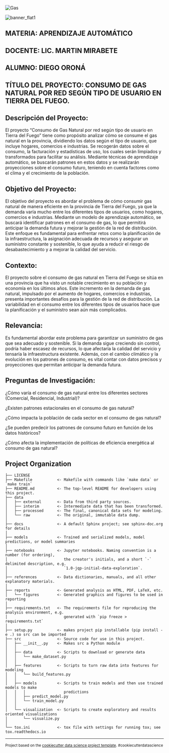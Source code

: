 ![Gas](https://github.com/user-attachments/assets/191ee540-9b02-43f1-9dd9-8c7f95c6ca0d)

![banner_flat1](https://github.com/user-attachments/assets/81259883-b2bd-4db5-bf90-547c8d3d96af)

## MATERIA: APRENDIZAJE AUTOMÁTICO
## DOCENTE: LIC. MARTIN MIRABETE
## ALUMNO: DIEGO ORONÁ
## TÍTULO DEL PROYECTO: CONSUMO DE GAS NATURAL POR RED SEGÚN TIPO DE USUARIO EN TIERRA DEL FUEGO.

## Descripción del Proyecto:
El proyecto “Consumo de Gas Natural por red según tipo de usuario en Tierra del Fuego” tiene como propósito analizar cómo se consume el gas natural en la provincia, dividiendo los datos según el tipo de usuario, que incluye hogares, comercios e industrias. Se recogerán datos sobre el consumo, la facturación y estadísticas de uso, los cuales serán limpiados y transformados para facilitar su análisis. Mediante técnicas de aprendizaje automático, se buscarán patrones en estos datos y se realizarán proyecciones sobre el consumo futuro, teniendo en cuenta factores como el clima y el crecimiento de la población.

## Objetivo del Proyecto:
El objetivo del proyecto es abordar el problema de cómo consumir gas natural de manera eficiente en la provincia de Tierra del Fuego, ya que la demanda varía mucho entre los diferentes tipos de usuarios, como hogares, comercios e industrias. Mediante un modelo de aprendizaje automático, se buscará identificar patrones en el consumo de gas, lo que permitirá anticipar la demanda futura y mejorar la gestión de la red de distribución. Este enfoque es fundamental para enfrentar retos como la planificación de la infraestructura, la asignación adecuada de recursos y asegurar un suministro constante y sostenible, lo que ayuda a reducir el riesgo de desabastecimiento y a mejorar la calidad del servicio.

## Contexto:
El proyecto sobre el consumo de gas natural en Tierra del Fuego se sitúa en una provincia que ha visto un notable crecimiento en su población y economía en los últimos años. Este incremento en la demanda de gas natural, impulsado por el aumento de hogares, comercios e industrias, presenta importantes desafíos para la gestión de la red de distribución. La variabilidad en el consumo entre los diferentes tipos de usuarios hace que la planificación y el suministro sean aún más complicados.

## Relevancia:
Es fundamental abordar este problema para garantizar un suministro de gas que sea adecuado y sostenible. Si la demanda sigue creciendo sin control, podría haber escasez de recursos, lo que afectaría la calidad del servicio y tensaría la infraestructura existente. Además, con el cambio climático y la evolución en los patrones de consumo, es vital contar con datos precisos y proyecciones que permitan anticipar la demanda futura.

## Preguntas de Investigación:
¿Cómo varía el consumo de gas natural entre los diferentes sectores (Comercial, Residencial, Industrial)?

¿Existen patrones estacionales en el consumo de gas natural?

¿Cómo impacta la población de cada sector en el consumo de gas natural?

¿Se pueden predecir los patrones de consumo futuro en función de los datos históricos?

¿Cómo afecta la implementación de políticas de eficiencia energética al consumo de gas natural?


Project Organization
------------

    ├── LICENSE
    ├── Makefile           <- Makefile with commands like `make data` or `make train`
    ├── README.md          <- The top-level README for developers using this project.
    ├── data
    │   ├── external       <- Data from third party sources.
    │   ├── interim        <- Intermediate data that has been transformed.
    │   ├── processed      <- The final, canonical data sets for modeling.
    │   └── raw            <- The original, immutable data dump.
    │
    ├── docs               <- A default Sphinx project; see sphinx-doc.org for details
    │
    ├── models             <- Trained and serialized models, model predictions, or model summaries
    │
    ├── notebooks          <- Jupyter notebooks. Naming convention is a number (for ordering),
    │                         the creator's initials, and a short `-` delimited description, e.g.
    │                         `1.0-jqp-initial-data-exploration`.
    │
    ├── references         <- Data dictionaries, manuals, and all other explanatory materials.
    │
    ├── reports            <- Generated analysis as HTML, PDF, LaTeX, etc.
    │   └── figures        <- Generated graphics and figures to be used in reporting
    │
    ├── requirements.txt   <- The requirements file for reproducing the analysis environment, e.g.
    │                         generated with `pip freeze > requirements.txt`
    │
    ├── setup.py           <- makes project pip installable (pip install -e .) so src can be imported
    ├── src                <- Source code for use in this project.
    │   ├── __init__.py    <- Makes src a Python module
    │   │
    │   ├── data           <- Scripts to download or generate data
    │   │   └── make_dataset.py
    │   │
    │   ├── features       <- Scripts to turn raw data into features for modeling
    │   │   └── build_features.py
    │   │
    │   ├── models         <- Scripts to train models and then use trained models to make
    │   │   │                 predictions
    │   │   ├── predict_model.py
    │   │   └── train_model.py
    │   │
    │   └── visualization  <- Scripts to create exploratory and results oriented visualizations
    │       └── visualize.py
    │
    └── tox.ini            <- tox file with settings for running tox; see tox.readthedocs.io


--------

<p><small>Project based on the <a target="_blank" href="https://drivendata.github.io/cookiecutter-data-science/">cookiecutter data science project template</a>. #cookiecutterdatascience</small></p>
